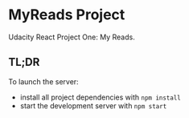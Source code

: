 # MyReads Project

Udacity React Project One: My Reads.

## TL;DR

To launch the server:

* install all project dependencies with `npm install`
* start the development server with `npm start`
